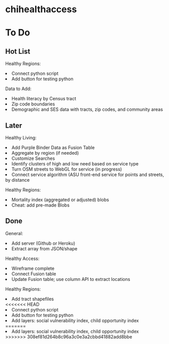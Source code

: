 # chihealthaccess



# To Do

## Hot List

Healthy Regions:
<li> Connect python script </li>
<li> Add button for testing python </li>

Data to Add:
<li> Health literacy by Census tract </li>
<li> Zip code boundaries </li>
<li> Demographic and SES data with tracts, zip codes, and community areas </li>


## Later

Healthy Living:
<li> Add Purple Binder Data as Fusion Table </li>
<li> Aggregate by region (if needed) </li>
<li> Customize Searches </li>
<li> Identify clusters of high and low need based on service type </li>
<li> Turn OSM streets to WebGL for service (in progress) </li>
<li> Connect service algorithm (ASU front-end service for points and streets, by distance </li>

Healthy Regions:
<li> Mortality index (aggregated or adjusted) blobs </li>
<li> Cheat: add pre-made Blobs </li>

## Done

General:
<li> Add server (Github or Heroku) </li>
<li> Extract array from JSON/shape </li>

Healthy Access:
<li> Wireframe complete </li>
<li> Connect Fusion table </li>
<li> Update Fusion table; use column API to extract locations </li>

Healthy Regions:
<li> Add tract shapefiles </li>
<<<<<<< HEAD
<li> Connect python script </li>
<li> Add button for testing python </li>
<li> Add layers: social vulnerability index, child opportunity index </li>
=======
<li> Add layers: social vulnerability index, child opportunity index </li>
>>>>>>> 308ef81d264b8c96a3c0e3a2cbbd41882add8bbe
